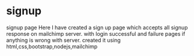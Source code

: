 # signup
signup page
Here I have created a sign up page which accepts all signup response on mailchimp server.
with login successful and failure pages if anything is wrong with server.
created it using html,css,bootstrap,nodejs,mailchimp
